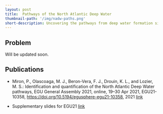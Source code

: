 ```yaml
---
layout: post
title:  Pathways of the North Atlantic Deep Water
thumbnail-path: '/img/nadw-paths.png'
short-description: Uncovering the pathways from deep water formation sites out of the subpolar North Atlantic.
---
```


## Problem
Will be updated soon.

## Publications
- Miron, P., Olascoaga, M. J., Beron-Vera, F. J., Drouin, K. L., and Lozier, M. S.: Identification and quantification of the North Atlantic Deep Water pathways, EGU General Assembly 2021, online, 19–30 Apr 2021, EGU21-10358, https://doi.org/10.5194/egusphere-egu21-10358, 2021 [link]((https://aip.scitation.org/doi/10.1063/1.5110731))

- Supplementary slides for EGU21 [link](https://bit.ly/pmegu2021)
